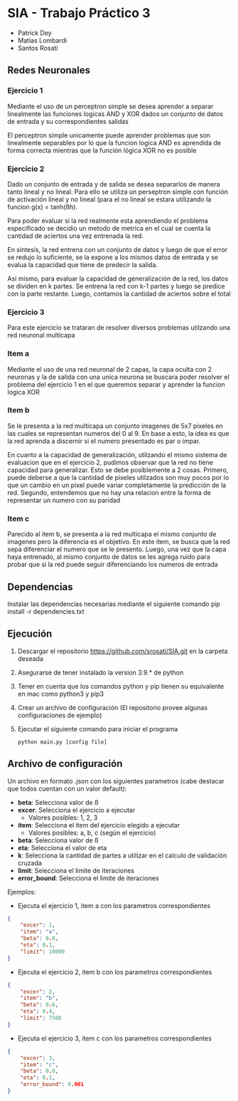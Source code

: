 # SIA - Trabajo Práctico 3

-   Patrick Dey
-   Matias Lombardi
-   Santos Rosati

## **Redes Neuronales**

### **Ejercicio 1**

Mediante el uso de un perceptron simple se desea aprender a separar linealmente las funciones logicas AND y XOR dados un conjunto de datos de entrada y su correspondientes salidas

El perceptron simple unicamente puede aprender problemas que son linealmente separables por lo que la funcion logica AND es aprendida de forma correcta mientras que la función lógica XOR no es posible

### **Ejercicio 2**

Dado un conjunto de entrada y de salida se desea separarlos de manera tanto lineal y no lineal. Para ello se utiliza un perseptron simple con función de activación lineal y no lineal (para el no lineal se estara utilizando la funcion g(x) = tanh(ßh).

Para poder evaluar si la red realmente esta aprendiendo el problema especificado se decidio un metodo de metrica en el cual se cuenta la cantidad de aciertos una vez entrenada la red.

En sintesis, la red entrena con un conjunto de datos y luego de que el error se redujo lo suficiente, se la expone a los mismos datos de entrada y se evalua la capacidad que tiene de predecir la salida.

Asi mismo, para evaluar la capacidad de generalización de la red, los datos se dividen en k partes. Se entrena la red con k-1 partes y luego se predice con la parte restante. Luego, contamos la cantidad de aciertos sobre el total

### **Ejercicio 3**

Para este ejercicio se trataran de resolver diversos problemas utilzando una red neuronal multicapa

### Item a

Mediante el uso de una red neuronal de 2 capas, la capa oculta con 2 neuronas y la de salida con una unica neurona se buscara poder resolver el problema del ejercicio 1 en el que queremos separar y aprender la funcion logica XOR

### Item b

Se le presenta a la red multicapa un conjunto imagenes de 5x7 pixeles en las cuales se representan numeros del 0 al 9. En base a esto, la idea es que la red aprenda a discernir si el numero presentado es par o impar.

En cuanto a la capacidad de generalización, utilzando el mismo sistema de evaluacion que en el ejercicio 2, pudimos observar que la red no tiene capacidad para generalizar. Esto se debe posiblemente a 2 cosas. Primero, puede deberse a que la cantidad de pixeles utilzados son muy pocos por lo que un cambio en un pixel puede variar completamente la predicción de la red. Segundo, entendemos que no hay una relacion entre la forma de representar un numero con su paridad

### Item c

Parecido al item b, se presenta a la red multicapa el mismo conjunto de imagenes pero la diferencia es el objetivo. En este item, se busca que la red sepa diferenciar el numero que se le presento. Luego, una vez que la capa haya entrenado, al mismo conjunto de datos se les agrega ruido para probar que si la red puede seguir diferenciando los numeros de entrada

## Dependencias

Instalar las dependencias necesarias mediante el siguiente comando
pip install -r dependencies.txt

## Ejecución

1.  Descargar el repositorio https://github.com/srosati/SIA.git en la carpeta deseada
2.  Asegurarse de tener instalado la version 3.9.\* de python
3.  Tener en cuenta que los comandos python y pip tienen su equivalente en mac como python3 y pip3
4.  Crear un archivo de configuración (El repositorio provee algunas configuraciones de ejemplo)

5.  Ejecutar el siguiente comando para iniciar el programa

        python main.py [config file]

## Archivo de configuración

Un archivo en formato .json con los siguientes parametros (cabe destacar que todos cuentan con un valor default):

-   **beta**: Selecciona valor de ß
-   **excer**: Selecciona el ejercicio a ejecutar
    -   Valores posibles: 1, 2, 3
-   **item**: Selecciona el item del ejercicio elegido a ejecutar
    -   Valores posibles: a, b, c (según el ejercicio)
-   **beta**: Selecciona valor de ß
-   **eta**: Selecciona el valor de eta
-   **k**: Selecciona la cantidad de partes a utilizar en el calculo de validación cruzada
-   **limit**: Selecciona el limite de iteraciones
-   **error_bound**: Selecciona el limite de iteraciones

Ejemplos:

-   Ejecuta el ejercicio 1, item a con los parametros correspondientes

```json
{
	"excer": 1,
	"item": "a",
	"beta": 0.8,
	"eta": 0.1,
	"limit": 10000
}
```

-   Ejecuta el ejercicio 2, item b con los parametros correspondientes

```json
{
	"excer": 2,
	"item": "b",
	"beta": 0.6,
	"eta": 0.4,
	"limit": 7500
}
```

-   Ejecuta el ejercicio 3, item c con los parametros correspondientes

```json
{
	"excer": 3,
	"item": "c",
	"beta": 0.8,
	"eta": 0.1,
	"error_bound": 0.001
}
```
